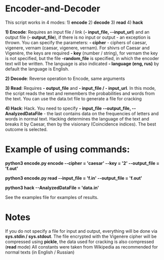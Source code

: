 # Encoder-and-Decoder
This script works in 4 modes: 1) **encode** 2) **decode** 3) **read** 4) **hack**

**1) Encode**: Requires an input file / link (**- input_file, --input_url**) and an output file (**- output_file**), if there is no input or output - an exception is thrown.
You can specify the parameters: **- cipher** - ciphers of caesar, vigenere, vernam (caesar, vigenere, vernam). For shivrs of Caesar and Vigenère, the keys are required **- key** (number / string), for vernam the key is not specified, but the file **-random_file** is specified, in which the encoder text will be written. The language is also indicated **- language (eng, rus)** by default the language is English.

**2) Decode**: Reverse operation to Encode, same arguments

**3) Read**: Requires **- output_file** and **- input_file / - input_url**. In this mode, the script reads the text and remembers the probabilities and words from the text. You can use the data.txt file to generate a file for cracking

**4) Hack**: Hack. You need to specify **- input_file --output_file, --AnalyzedDataFile** - the last contains data on the frequencies of letters and words in normal text. Hacking determines the language of the text and breaks it by Caesar, then by the visionary (Coincidence indices). The best outcome is selected.

# Example of using commands:

**python3 encode.py encode --cipher = 'caesar' --key = '2' --output_file = 'f.out'**

**python3 encode.py read --input_file = 'f.in' --output_file = 'f.out'**

**python3 hack --AnalyzedDataFile = 'data.in'**

See the examples file for examples of results.


# Notes
If you do not specify a file for input and output, everything will be done via **sys.stdin / sys.stdout**. The file encrypted with the Vigenère cipher will be compressed using **pickle**, the data used for cracking is also compressed (**read** mode)
All constants were taken from Wikipedia as recommended for normal texts (in English / Russian)
